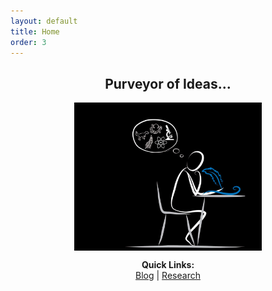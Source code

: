 ```yaml
---
layout: default
title: Home
order: 3
---
```

<h2 style="text-align:center;">Purveyor of Ideas...</h2>

<img src="/images/pic1.png" style="display:block; margin:auto;" width="300" />


<p align="center">
  <b>Quick Links:</b><br>
  <a href="http://non-singularity.github.io/Blog">Blog</a> |
  <a href="http://non-singularity.github.io/Research">Research</a>
  <br><br>
</p>
